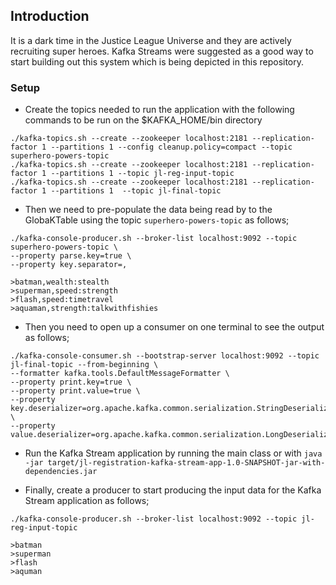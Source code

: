 ## Introduction

It is a dark time in the Justice League Universe and they are actively recruiting super heroes. Kafka Streams were 
suggested as a good way to start building out this system which is being depicted in this repository.

### Setup

- Create the topics needed to run the application with the following commands to be run on the $KAFKA_HOME/bin directory

```
./kafka-topics.sh --create --zookeeper localhost:2181 --replication-factor 1 --partitions 1 --config cleanup.policy=compact --topic superhero-powers-topic
./kafka-topics.sh --create --zookeeper localhost:2181 --replication-factor 1 --partitions 1 --topic jl-reg-input-topic
./kafka-topics.sh --create --zookeeper localhost:2181 --replication-factor 1 --partitions 1  --topic jl-final-topic
```

- Then we need to pre-populate the data being read by to the GlobaKTable using the topic `superhero-powers-topic` as follows;

```
./kafka-console-producer.sh --broker-list localhost:9092 --topic superhero-powers-topic \
--property parse.key=true \
--property key.separator=,

>batman,wealth:stealth
>superman,speed:strength
>flash,speed:timetravel
>aquaman,strength:talkwithfishies
```

- Then you need to open up a consumer on one terminal to see the output as follows;

```
./kafka-console-consumer.sh --bootstrap-server localhost:9092 --topic jl-final-topic --from-beginning \
--formatter kafka.tools.DefaultMessageFormatter \
--property print.key=true \
--property print.value=true \
--property key.deserializer=org.apache.kafka.common.serialization.StringDeserializer \
--property value.deserializer=org.apache.kafka.common.serialization.LongDeserializer
```

- Run the Kafka Stream application by running the main class or with `java -jar target/jl-registration-kafka-stream-app-1.0-SNAPSHOT-jar-with-dependencies.jar`

- Finally, create a producer to start producing the input data for the Kafka Stream application as follows;

```
./kafka-console-producer.sh --broker-list localhost:9092 --topic jl-reg-input-topic

>batman
>superman
>flash
>aquman
```

